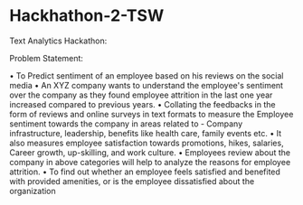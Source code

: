 # Hackhathon-2-TSW
Text Analytics Hackathon:

Problem Statement:

• To Predict sentiment of an employee based on his reviews on the social media
• An XYZ company wants to understand the employee's sentiment over the 
company as they found employee attrition in the last one year increased 
compared to previous years.
• Collating the feedbacks in the form of reviews and online surveys in text 
formats to measure the Employee sentiment towards the company in areas 
related to - Company infrastructure, leadership, benefits like health care, 
family events etc. 
• It also measures employee satisfaction towards promotions, hikes, salaries, 
Career growth, up-skilling, and work culture. 
• Employees review about the company in above categories will help to analyze 
the reasons for employee attrition.
• To find out whether an employee feels satisfied and benefited with provided 
amenities, or is the employee dissatisfied about the organization
